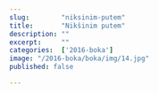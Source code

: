 ```yaml
---
slug:        "niksinim-putem"
title:       "Nikšinim putem"
description: ""
excerpt:     ""
categories:  ['2016-boka']
image: "/2016-boka/boka/img/14.jpg"
published: false

---
```

